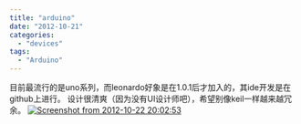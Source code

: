 ```yaml
---
title: "arduino"
date: "2012-10-21"
categories: 
  - "devices"
tags:
  - "Arduino"
---
```


目前最流行的是uno系列，而leonardo好象是在1.0.1后才加入的，其ide开发是在github上进行。 设计很清爽（因为没有UI设计师吧），希望别像keil一样越来越冗余。 [![](/blog/post/images/Screenshot-from-2012-10-22-200253.png "Screenshot from 2012-10-22 20:02:53")](http://69.164.197.168/wp-content/uploads/2012/10/Screenshot-from-2012-10-22-200253.png)
